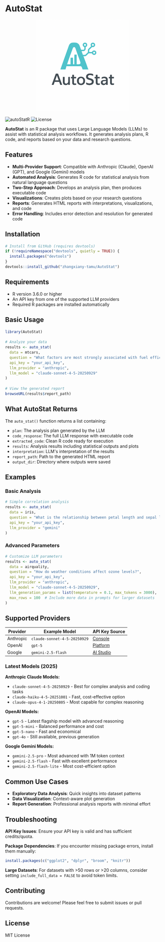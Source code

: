 # AutoStat

<div align="center">
  <img src="images/autostat-logo.png" alt="AutoStat Logo" width="300"/>
</div>

![autoStatR](https://img.shields.io/badge/R-AutoStat-blue)
![License](https://img.shields.io/badge/license-MIT-green)

**AutoStat** is an R package that uses Large Language Models (LLMs) to assist with statistical analysis workflows. It generates analysis plans, R code, and reports based on your data and research questions.

## Features

- **Multi-Provider Support**: Compatible with Anthropic (Claude), OpenAI (GPT), and Google (Gemini) models
- **Automated Analysis**: Generates R code for statistical analysis from natural language questions
- **Two-Step Approach**: Develops an analysis plan, then produces executable code
- **Visualizations**: Creates plots based on your research questions
- **Reports**: Generates HTML reports with interpretations, visualizations, and code
- **Error Handling**: Includes error detection and resolution for generated code

## Installation

```r
# Install from GitHub (requires devtools)
if (!requireNamespace("devtools", quietly = TRUE)) {
  install.packages("devtools")
}
devtools::install_github("zhangxiany-tamu/AutoStat")
```

## Requirements

- R version 3.6.0 or higher
- An API key from one of the supported LLM providers
- Required R packages are installed automatically

## Basic Usage

```r
library(AutoStat)

# Analyze your data
results <- auto_stat(
  data = mtcars,
  question = "What factors are most strongly associated with fuel efficiency (mpg)?",
  api_key = "your_api_key",
  llm_provider = "anthropic",
  llm_model = "claude-sonnet-4-5-20250929"
)

# View the generated report
browseURL(results$report_path)
```

## What AutoStat Returns

The `auto_stat()` function returns a list containing:

- `plan`: The analysis plan generated by the LLM
- `code_response`: The full LLM response with executable code
- `extracted_code`: Clean R code ready for execution
- `results`: Analysis results including statistical outputs and plots
- `interpretation`: LLM's interpretation of the results
- `report_path`: Path to the generated HTML report
- `output_dir`: Directory where outputs were saved

## Examples

### Basic Analysis
```r
# Simple correlation analysis
results <- auto_stat(
  data = iris,
  question = "What is the relationship between petal length and sepal length?",
  api_key = "your_api_key",
  llm_provider = "gemini"
)
```

### Advanced Parameters
```r
# Customize LLM parameters
results <- auto_stat(
  data = airquality,
  question = "How do weather conditions affect ozone levels?",
  api_key = "your_api_key",
  llm_provider = "anthropic",
  llm_model = "claude-sonnet-4-5-20250929",
  llm_generation_params = list(temperature = 0.1, max_tokens = 3000),
  max_rows = 100  # Include more data in prompts for larger datasets
)
```

## Supported Providers

| Provider | Example Model | API Key Source |
|----------|---------------|----------------|
| Anthropic | `claude-sonnet-4-5-20250929` | [Console](https://console.anthropic.com/) |
| OpenAI | `gpt-5` | [Platform](https://platform.openai.com/) |
| Google | `gemini-2.5-flash` | [AI Studio](https://ai.google.dev/) |

### Latest Models (2025)

**Anthropic Claude Models:**
- `claude-sonnet-4-5-20250929` - Best for complex analysis and coding tasks
- `claude-haiku-4-5-20251001` - Fast, cost-effective option
- `claude-opus-4-1-20250805` - Most capable for complex reasoning

**OpenAI Models:**
- `gpt-5` - Latest flagship model with advanced reasoning
- `gpt-5-mini` - Balanced performance and cost
- `gpt-5-nano` - Fast and economical
- `gpt-4o` - Still available, previous generation

**Google Gemini Models:**
- `gemini-2.5-pro` - Most advanced with 1M token context
- `gemini-2.5-flash` - Fast with excellent performance
- `gemini-2.5-flash-lite` - Most cost-efficient option

## Common Use Cases

- **Exploratory Data Analysis**: Quick insights into dataset patterns
- **Data Visualization**: Context-aware plot generation
- **Report Generation**: Professional analysis reports with minimal effort

## Troubleshooting

**API Key Issues**: Ensure your API key is valid and has sufficient credits/quota.

**Package Dependencies**: If you encounter missing package errors, install them manually:
```r
install.packages(c("ggplot2", "dplyr", "broom", "knitr"))
```

**Large Datasets**: For datasets with >50 rows or >20 columns, consider setting `include_full_data = FALSE` to avoid token limits.

## Contributing

Contributions are welcome! Please feel free to submit issues or pull requests.

## License

MIT License
